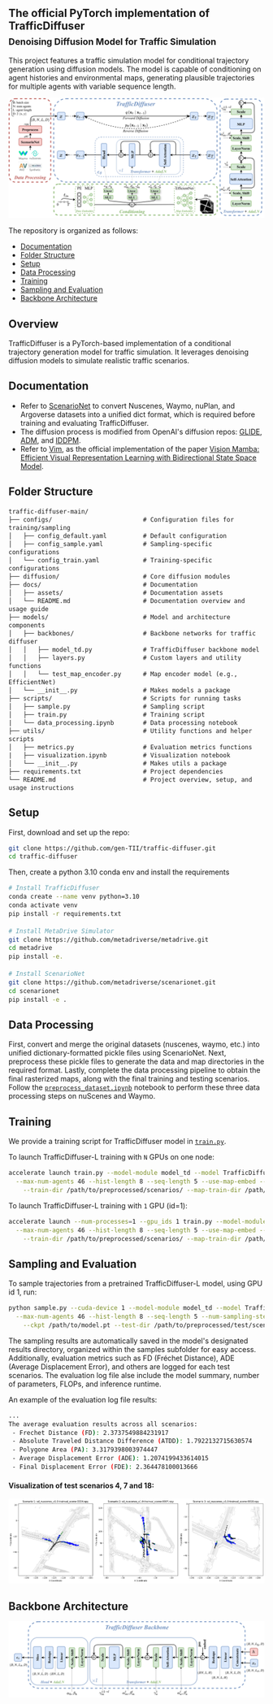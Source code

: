## The official PyTorch implementation of TrafficDiffuser <br><sub>Denoising Diffusion Model for Traffic Simulation</sub>
This project features a traffic simulation model for conditional trajectory generation using diffusion models. The model is capable of conditioning on agent histories and environmental maps, generating plausible trajectories for multiple agents with variable sequence length.

![TrafficDiffuser overall architecture](docs/assets/TrafficDiffuser.png)

The repository is organized as follows:
  * [Documentation](#documentation)
  * [Folder Structure](#folder-structure)
  * [Setup](#setup)
  * [Data Processing](#data-processing)
  * [Training](#training)
  * [Sampling and Evaluation](#sampling-and-evaluation)
  * [Backbone Architecture](#backbone-architecture)

## Overview
TrafficDiffuser is a PyTorch-based implementation of a conditional trajectory generation model for traffic simulation. It leverages denoising diffusion models to simulate realistic traffic scenarios. 

## Documentation
* Refer to [ScenarioNet](https://github.com/metadriverse/scenarionet) to convert Nuscenes, Waymo, nuPlan, and Argoverse datasets into a unified dict format, which is required before training and evaluating TrafficDiffuser.
* The diffusion process is modified from OpenAI's diffusion repos: [GLIDE](https://github.com/openai/glide-text2im/blob/main/glide_text2im/gaussian_diffusion.py), [ADM](https://github.com/openai/guided-diffusion/blob/main/guided_diffusion), and [IDDPM](https://github.com/openai/improved-diffusion/blob/main/improved_diffusion/gaussian_diffusion.py).
* Refer to [Vim](https://github.com/hustvl/Vim), as the official implementation of the paper [Vision Mamba: Efficient Visual Representation Learning with Bidirectional State Space Model](https://arxiv.org/abs/2401.09417).

## Folder Structure
``` 
traffic-diffuser-main/
├── configs/                         # Configuration files for training/sampling
│   ├── config_default.yaml          # Default configuration
│   ├── config_sample.yaml           # Sampling-specific configurations
│   └── config_train.yaml            # Training-specific configurations
├── diffusion/                       # Core diffusion modules
├── docs/                            # Documentation
│   ├── assets/                      # Documentation assets
│   └── README.md                    # Documentation overview and usage guide
├── models/                          # Model and architecture components
│   ├── backbones/                   # Backbone networks for traffic diffuser
│   │   ├── model_td.py              # TrafficDiffuser backbone model
│   │   ├── layers.py                # Custom layers and utility functions
│   │   └── test_map_encoder.py      # Map encoder model (e.g., EfficientNet)
│   └── __init__.py                  # Makes models a package
├── scripts/                         # Scripts for running tasks
│   ├── sample.py                    # Sampling script
│   ├── train.py                     # Training script
|   └── data_processing.ipynb        # Data processing notebook
├── utils/                           # Utility functions and helper scripts
│   ├── metrics.py                   # Evaluation metrics functions
|   ├── visualization.ipynb          # Visualization notebook
│   └── __init__.py                  # Makes utils a package
├── requirements.txt                 # Project dependencies
└── README.md                        # Project overview, setup, and usage instructions
```

## Setup

First, download and set up the repo:

```bash
git clone https://github.com/gen-TII/traffic-diffuser.git
cd traffic-diffuser
```

Then, create a python 3.10 conda env and install the requirements

```bash
# Install TrafficDiffuser
conda create --name venv python=3.10
conda activate venv
pip install -r requirements.txt

# Install MetaDrive Simulator
git clone https://github.com/metadriverse/metadrive.git
cd metadrive
pip install -e.

# Install ScenarioNet
git clone https://github.com/metadriverse/scenarionet.git
cd scenarionet
pip install -e .
```

## Data Processing
First, convert and merge the original datasets (nuscenes, waymo, etc.) into unified dictionary-formatted pickle files using ScenarioNet. Next, preprocess these pickle files to generate the data and map directories in the required format. Lastly, complete the data processing pipeline to obtain the final rasterized maps, along with the final training and testing scenarios. Follow the [`preprocess_dataset.ipynb`](process_dataset.ipynb) notebook to perform these three data processing steps on nuScenes and Waymo.


## Training
We provide a training script for TrafficDiffuser model in [`train.py`](train.py).

To launch TrafficDiffuser-L training with `N` GPUs on one node:
```bash
accelerate launch train.py --model-module model_td --model TrafficDiffuser-L \
  --max-num-agents 46 --hist-length 8 --seq-length 5 --use-map-embed --use-ckpt-wrapper \
    --train-dir /path/to/preprocessed/scenarios/ --map-train-dir /path/to/maps/
```

To launch TrafficDiffuser-L training with `1` GPU (id=1):
```bash
accelerate launch --num-processes=1 --gpu_ids 1 train.py --model-module model_td --model TrafficDiffuser-L \
  --max-num-agents 46 --hist-length 8 --seq-length 5 --use-map-embed --use-ckpt-wrapper \
    --train-dir /path/to/preprocessed/scenarios/ --map-train-dir /path/to/maps/
```


## Sampling and Evaluation

To sample trajectories from a pretrained TrafficDiffuser-L model, using GPU id 1, run:
```bash
python sample.py --cuda-device 1 --model-module model_td --model TrafficDiffuser-L \
  --max-num-agents 46 --hist-length 8 --seq-length 5 --num-sampling-steps 250 --num-sampling 100 --use-map-embed \
    --ckpt /path/to/model.pt --test-dir /path/to/preprocessed/test/scenarios/ --map-test-dir /path/to/test/maps/
```

The sampling results are automatically saved in the model's designated results directory, organized within the samples subfolder for easy access. Additionally, evaluation metrics such as FD (Fréchet Distance), ADE (Average Displacement Error), and others are logged for each test scenarios. The evaluation log file alse include the model summary, number of parameters, FLOPs, and inference runtime.

An example of the evaluation log file results:
```bash
...
The average evaluation results across all scenarios:
 - Frechet Distance (FD): 2.3737549884231917
 - Absolute Traveled Distance Difference (ATDD): 1.7922132715630574
 - Polygone Area (PA): 3.3179398003974447
 - Average Displacement Error (ADE): 1.2074199433614015
 - Final Displacement Error (FDE): 2.364478100013666
```

#### Visualization of test scenarios 4, 7 and 18:
![TrafficDiffuser-L sampling results](docs/assets/Visualizations.png)


## Backbone Architecture
![TrafficDiffuser diffusion backbone](docs/assets/Backbone.png)